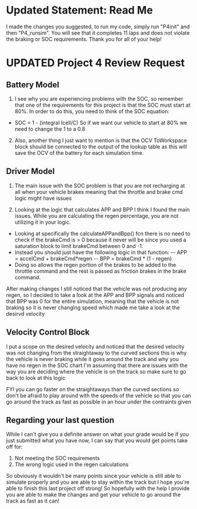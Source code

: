 # Updated Statement: Read Me
I made the changes you suggested, to run my code, simply run "P4init" and then "P4_runsim". You will see that it completes 11 laps and does not violate the braking or SOC requirements. Thank you for all of your help!


# **UPDATED** Project 4 Review Request

## Battery Model
1) I see why you are experiencing problems with the SOC, so remember that one of the requirements for this project is that the SOC
must start at 80%. In order to do this, you need to think of the SOC equation:
- SOC = 1 - (integral Icell/C)
So if we want our vehicle to start at 80% we need to change the 1 to a 0.8

2) Also, another thing I just want to mention is that the OCV ToWorkspace block should be connected to the output of the lookup table
as this will save the OCV of the battery for each simulation time.

## Driver Model
1) The main issue with the SOC problem is that you are not recharging at all when your vehicle brakes meaning that the throttle and brake cmd logic might have issues

2) Looking at the logic that calculates APP and BPP I think I found the main issues. While you are calculating the regen percentage, you are not utilizing it in your logic. 
- Looking at specifically the calculateAPPandBpp() fcn there is no need to check if the brakeCmd is > 0 because it never will be since you used a saturation block to limit
brakeCmd between 0 and -1. 
- Instead you should just have the following logic in that function: 
-- APP = accelCmd + brakeCmd*regen
-- BPP = brakeCmd * (1 - regen)
- Doing so allows the regen portion of the brakes to be added to the throttle command and the rest is passed as friction brakes in the brake command.

After making changes I still noticed that the vehicle was not producing any regen, so I decided to take a look at the APP and BPP signals and noticed that BPP was 0 for the entire simulation, meaning that the vehicle is not braking so it is never changing speed which made me take a look at the desirvd velocity

## Velocity Control Block
I put a scope on the desired velocity and noticed that the desired velocity was not changing from the straightaway to the curved sections this is why the vehicle is never braking while it goes around the track and why you have no regen in the SOC chart
I'm assuming that there are issues with the way you are deciding where the vehicle is on the track so make sure to go back to look at this logic


FYI you can go faster on the straightaways than the curved sections so don't be afraid to play around with the speeds of the vehicle so that you can go around the track as fast as possible in an hour under the contraints given

## Regarding your last question
While I can't give you a definite answer on what your grade would be if you just submitted what you have now, I can say that you would get points take off for:
1) Not meeting the SOC requirements
2) The wrong logic used in the regen calculations

So obviously it wouldn't be many points since your vehicle is still able to simulate properly and you are able to stay within the track but I hope you're able to finish this last project off strong!
So hopefully with the help I provide you are able to make the changes and get your vehicle to go around the track as fast as it can!

